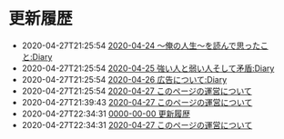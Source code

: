 更新履歴
==================

- 2020-04-27T21:25:54 [2020-04-24 ～俺の人生～を読んで思ったこと:Diary](./html/2020-04-24.html)
- 2020-04-27T21:25:54 [2020-04-25 強い人と弱い人そして矛盾:Diary](./html/2020-04-25.html)
- 2020-04-27T21:25:54 [2020-04-26 広告について:Diary](./html/2020-04-26.html)
- 2020-04-27T21:25:54 [2020-04-27 このページの運営について](./html/2020-04-27.html)
- 2020-04-27T21:39:43 [2020-04-27 このページの運営について](html/md/2020-04-27.html)
- 2020-04-27T22:34:31 [0000-00-00 更新履歴](html/md/0000-00-00.html)
- 2020-04-27T22:34:31 [2020-04-27 このページの運営について](html/md/2020-04-27.html)
